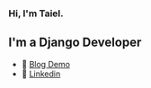 ### Hi, I'm Taiel.
## I'm a Django Developer
- 🏡 [Blog Demo][Blog] 
- 👔 [Linkedin][linkedin]

[Blog]: https://taielblog.herokuapp.com/
[linkedin]: https://www.linkedin.com/in/taiel-kadar-a869b41a6/

